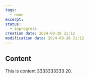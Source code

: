 ```yaml
---
tags:
  - none
excerpt: 
status:
  - inprogress
creation date: 2024-09-28 21:12
modification date: 2024-09-28 21:12
---
```


## Content

This is content
3333333333
20.